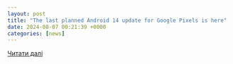 ```yaml
---
layout: post
title: "The last planned Android 14 update for Google Pixels is here"
date: 2024-08-07 00:21:39 +0000
categories: [news]
---
```


[Читати далі](https://www.androidpolice.com/august-2024-google-pixel-security-update/)

